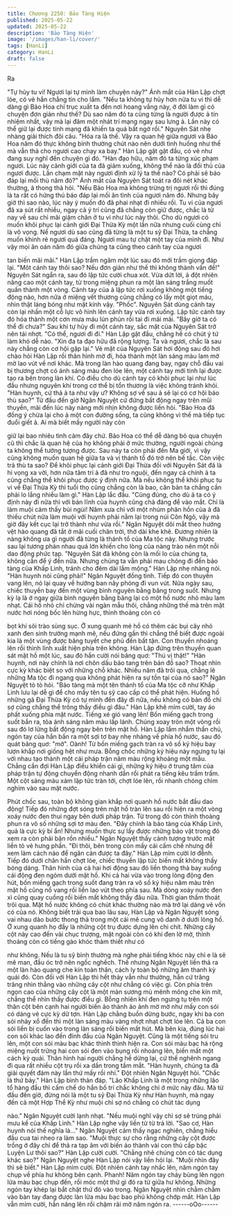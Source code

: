 ```yaml
---
title: Chương 2250: Bảo Tàng Hiện
published: 2025-05-22
updated: 2025-05-22
description: 'Bảo Tàng Hiện'
image: '/images/han-li/cover/'
tags: [HanLi]
category: HanLi
draft: false
---
```


Ra

"Tự hủy tu vi! Ngươi lại tự mình làm chuyện này?" Ánh mắt của
Hàn Lập chợt lóe, có vẻ hắn chẳng tin cho lắm.
"Nếu ta không tự hủy hơn nửa tu vi thì dễ dàng gì Bảo Hoa chỉ
trục xuất ta đến nơi hoang vắng này, ở đời làm gì có chuyện đơn
giản như thế? Dù sao năm đó ta cũng từng là người được ả tín
nhiệm nhất, vậy mà lại đâm một nhát trí mạng ngay sau lưng ả.
Lần này có thể giữ lại được tính mạng đã khiến ta quá bất ngờ
rồi." Nguyên Sát nhẹ nhàng giải thích đôi câu.
"Hóa ra là thế. Vậy ra quan hệ giữa ngươi và Bảo Hoa năm đó
thực không bình thường chút nào nên dưới tình huống như thế mà
vẫn thả cho ngươi cao chạy xa bay." Hàn Lập gật gật đầu, có vẻ
như đang suy nghĩ đến chuyện gì đó.
"Hàn đạo hữu, năm đó ta từng xúc phạm ngươi. Lúc này cảnh giới
của ta đã giảm xuống, không thể nào là đối thủ của ngươi được.
Lần chạm mặt này ngươi định xử lý ta thế nào? Có phải sẽ báo
đáp lại mối thù năm đó?" Ánh mắt của Nguyên Sát toát ra đôi nét
khác thường, ả thong thả hỏi.
"Nếu Bảo Hoa mà không trừng trị ngươi rồi thì đúng là ta rất có
hứng thú báo đáp lại mối ân tình của ngươi năm đó. Nhưng bây
giờ thì sao nào, lúc này ý muốn đó đã phai nhạt đi nhiều rồi. Tu vi
của ngươi đã xa sút rất nhiều, ngay cả ý trí cũng đã chẳng còn
giữ được, chắc là từ nay về sau chỉ mãi giậm chân ở tu vi như lúc
này thôi. Cho dù ngươi có muốn khôi phục lại cảnh giới Đại Thừa
Kỳ một lần nữa nhưng cuối cùng chỉ là vô vọng. Nể ngươi dù sao
cũng đã từng là một tu sỹ Đại Thừa, ta chẳng muốn khinh rẻ
ngươi quá đáng. Ngươi mau tự chặt một tay của mình đi. Như vậy
mọi ân oán năm đó giữa chúng ta cũng theo cánh tay của ngươi

tan biến mãi mãi." Hàn Lập trầm ngâm một lúc sau đó mới trầm
giọng đáp lại.
"Môt cánh tay thôi sao? Nếu đơn giản như thế thì không thành
vấn đề!" Nguyên Sát ngẩn ra, sau đó lập tức cười chua xót.
Vừa dứt lời, ả đột nhiên nâng cao một cánh tay, từ trong miệng
phun ra một làn sáng trắng muốt quấn thành một vòng. Cánh tay
của ả lập tức rơi xuống không một tiếng động nào, hơn nữa ở
miệng vết thương cũng chẳng có lấy một giọt máu, nhìn thật láng
bóng như mặt kính vậy.
"Phốc". Nguyên Sát dùng cánh tay còn lại nhấn một cỗ lực vô
hình lên cánh tay vừa rơi xuống. Lập tức cánh tay đó hóa thành
một cơn mưa máu lún phún rồi tai đi mãi mãi.
"Bây giờ ta có thể đi chưa?" Sau khi tự hủy đi một cánh tay, sắc
mặt của Nguyên Sát trở nên tái nhợt.
"Có thể, ngươi đi đi." Hàn Lập gật đầu, chẳng hề có chút ý tứ làm
khó dễ nào.
"Xin đa ta đạo hữu đã rộng lượng. Ta và ngươi, chắc là sau này
chẳng còn cơ hội gặp lại." Vẻ mặt của Nguyên Sát hơi động sau
đó hơi chào hỏi Hàn Lập rồi thân hình mờ đi, hóa thành một làn
sáng màu lam mờ mờ lao vút về nơi khác.
Mà trong làn hào quang đang bay, ngay chỗ đầu vai bị thương
chợt có ánh sáng màu đen lóe lên, một cánh tay mới tinh lại được
tạo ra bên trong làn khí. Có điều cho dù cánh tay có khôi phục lại
như lúc đầu nhưng nguyên khí trong cơ thể bị tổn thương là việc
không tránh khỏi.
"Hàn huynh, cứ thả ả ta như vậy ư? Không sợ về sau ả sẽ lại có
cơ hội báo thù sao?" Từ đầu đến giờ Ngân Nguyệt cứ đứng bất
động ngay trên mũi thuyền, mãi đến lúc này nàng mới nhịn không
được liền hỏi.
"Bảo Hoa đã đồng ý chừa lại cho ả một con đường sống, ta cũng
không vì thế mà tiếp tục đuổi giết ả. Ai mà biết mấy người này còn

giữ lại bao nhiêu tình cảm đây chứ. Bảo Hoa có thể dễ dàng bỏ
qua chuyện cũ thì chắc là quan hệ của họ không phải ở mức
thường, người ngoài chúng ta không thể tưởng tượng được. Sau
này ta còn phải đến Ma giới, vì vậy cũng không muốn quan hệ
giữa ta và vị thánh tổ đó trở nên bế tắc. Còn việc trả thù ta sao?
Để khôi phục lại cảnh giới Đại Thừa đối với Nguyên Sát đã là hi
vọng xa vời, hơn nữa tâm trí ả đã như tro nguội, đến ngay cả
chính ả ta cũng chẳng thể khôi phục được ý định nữa. Mà nếu
không thể khôi phục tu vi về Đại Thừa Kỳ thì tuổi thọ cũng chẳng
còn là bao, căn bản ta chẳng cần phải lo lắng nhiều làm gì." Hàn
Lập lắc đầu.
"Cũng đúng, cho dù ả ta có ý định này đi nữa thì với bản lĩnh của
huynh cũng chả đáng để vào mắt. Chỉ là làm muội cảm thấy bùi
ngùi! Năm xưa chỉ với một nhúm phân hồn của ả đã thiếu chút
nữa làm muội với huynh phải nằm lại trong núi Côn Ngô, vậy mà
giờ đây kết cục lại trở thành như vừa rồi." Ngân Nguyệt dõi mắt
theo hướng vệt hào quang đã tắt ở mãi cuối chân trời, thở dài khe
khẽ.
Đương nhiên là nàng không ưa gì người đã từng là thánh tổ của
Ma tộc này. Nhưng trước sau lại tương phản nhau quá lớn khiến
cho lòng của nàng trào nên một nỗi dao động phức tạp.
"Nguyên Sát đã không còn là mối lo của chúng ta, không cần để ý
đến nữa. Nhưng chúng ta vẫn phải mau chóng đi đến bảo tàng
của Khấp Linh, tránh cho đêm dài lắm mộng." Hàn Lập nhẹ nhàng
nói.
"Hàn huynh nói cũng phải!" Ngân Nguyệt đồng tình.
Tiếp đó con thuyền vang lên, nó lại quay về hướng ban nãy
phóng đi vun vút.
Nửa ngày sau, chiếc thuyền bay đến một vùng bình nguyên bằng
băng trong suốt. Nhưng kỳ lạ là ở ngay giữa bình nguyên bằng
băng lại có một hồ nước nhỏ màu lam nhạt.
Cái hồ nhỏ chỉ chừng vài ngàn mẫu thôi, chẳng những thế mà
trên mặt nước hơi nóng bốc lên hừng hực, thỉnh thoảng còn có

bọt khí sôi trào sùng sục.
Ở xung quanh mé hồ có thêm các bụi cây nhỏ xanh đen sinh
trưởng mạnh mẽ, nếu đứng gần thì chẳng thể biết được ngoài kia
là một vùng được băng tuyết che phủ đến bất tận.
Con thuyền nhoáng lên rồi thình lình xuất hiện phía trên không.
Hàn Lập đứng trên thuyền quan sát mặt hồ một lúc, sau đó hắn
cười nói bâng quơ: "Thú vị thật!"
"Hàn huynh, nơi này chính là nơi chôn dấu bảo tang trên bản đồ
sao? Thoạt nhìn cực kỳ khác biệt so với những chỗ khác. Nhiều
năm đã trôi qua, chẳng lẽ những Ma tộc đi ngang qua không phát
hiện ra sự tồn tại của nó sao?" Ngân Nguyệt tò tò hỏi.
"Bảo tàng mà một tên thánh tổ của Ma tộc cỡ như Khấp Linh lưu
lại dễ gì để cho mấy tên tu sỹ cao cấp có thể phát hiện. Huống hồ
những gã Đại Thừa Kỳ có tự mình đến đây đi nữa, nếu không có
bản đồ chỉ sợ cũng chẳng thể trông thấy điều gì đâu." Hàn Lập
khẽ mỉm cười, tay áo phất xuống phía mặt nước.
Tiếng xé gió vang lên!
Bốn miếng gạch trong suốt bắn ra, tỏa ánh sáng năm màu lấp
lánh. Chúng xoay tròn một vòng rồi sau đó lơ lửng bất động ngay
bên trên mặt hồ.
Hàn Lập lẩm nhẩm thần chú, ngón tay của hắn bắn ra một sợi tơ
bay nhẹ nhàng về phía hồ nước, sau đó quát bâng quơ: "mở".
Oành!
Từ bốn miếng gạch tràn ra vô số ký hiệu bay lượn khắp nơi giống
hệt như mưa. Bỗng chốc những ký hiệu này ngưng tụ lại với nhau
tạo thành một cái pháp trận năm màu rộng khoảng một mẫu.
Chẳng cần đợi Hàn Lập điều khiển cái gì, những ký hiệu ở trung
tâm của pháp trận tự động chuyển động nhanh dần rồi phát ra
tiếng kêu trầm trầm. Một cột sáng màu xám lập tức tràn tới, chợt
lóe lên, rồi nhanh chóng chìm nghỉm vào sau mặt nước.

Phút chốc sau, toàn bộ không gian khắp nơi quanh hồ nước bắt
đầu dao động!
Tiếp đó những đợt sóng trên mặt hồ tràn lên sau rồi hiện ra một
vòng xoáy nước đen thui ngay bên dưới pháp trận. Từ trong đó
còn thỉnh thoảng phun ra vô số những sợi tơ màu đen.
"Đây chính là bảo tàng của Khấp Linh, quả là cực kỳ bí ẩn! Nhưng
muốn thực sự lấy được những bảo vật trong đó xem ra còn phải
bận rồn nhiều." Ngân Nguyệt thấy cảnh tượng trước mặt liền tỏ
vẻ hưng phấn.
"Đi thôi, bên trong còn mấy cái cấm chế nhưng để xem làm cách
nào để ngăn cản được ta đây." Hàn Lập mỉm cười lơ đễnh. Tiếp
đó dưới chân hắn chợt lóe, chiếc thuyền lập tức biến mất không
thấy bóng dáng.
Thân hình của cả hai hơi động sau đó liền thong thả bay xuống
cái động đen ngòm dưới mặt hồ.
Khi cả hai vừa vào trong lòng động đen hút, bốn miếng gạch trong
suốt đang tràn ra vô số ký hiệu năm màu trên mặt hồ cũng nổ
vang rồi liền lao vút theo phía sau.
Mà dòng xoáy nước đen xì cũng quay cuồng rồi biến mất không
thấy đâu nữa.
Thời gian thấm thoát trôi qua.
Mặt hồ nước không có chút khác thường nào mà trở lại dáng vẻ
vốn có của nó.
Không biết trải qua bao lâu sau, Hàn Lập và Ngân Nguyệt sóng
vai nhau dảo bước thong thả trong một cái mê cung vô danh ở
dưới lòng hồ.
Ở xung quanh họ đầy là những cột trụ được dựng lên chi chít.
Những cây cột này cao đến vài chục trượng, mặt ngoài còn có khí
đen lờ mờ, thỉnh thoảng còn có tiếng gào khóc thảm thiết như có

như không.
Nếu là tu sỹ bình thường mà nghe phải tiếng khóc này chỉ e là sẽ
mê man, đầu óc trở nên ngốc nghếch.
Thế nhưng Ngân Nguyệt liền thả ra một làn hào quang che kín
toàn thân, cách ly toàn bộ những âm thanh kỳ quái đó. Còn đối
với Hàn Lập thì hết thảy vẫn như thường, hắn cứ trâng trâng nhìn
thẳng vào những cây cột như chẳng có việc gì.
Còn phía trên ngọn cao của những cây cột là một màn sương mù
mênh mông che kín mít, chẳng thể nhìn thấy được điều gì.
Bỗng nhiên khí đen ngưng tụ trên một thân cột bên cạnh hai
người biến ảo thành ảo ảnh mờ mờ như mấy con sói có dáng vẻ
cực kỳ dữ tợn.
Hàn Lập chẳng buồn dừng bước, ngay khi ba con sói nhảy xổ
đến thì một làn sáng màu vàng nhợt nhạt chợt lóe lên. Cả ba con
sói liền bị cuốn vào trong làn sáng rồi biến mất hút.
Mà bên kia, đúng lúc hai con sói khác lao đến đỉnh đầu của Ngân
Nguyệt. Cũng là một tiếng sói tru lên, một con sói màu bạc khác
thình thình hiện ra.
Con sói màu bạc há rộng miệng nuốt trửng hai con sói đen vào
bụng rồi nhoáng lên, biến mất một cách kỳ quái.
Thân hình hai người chẳng hề dừng lại, cứ thế nghênh ngang đi
qua rất nhiều cột trụ rồi xa dần trong tầm mắt.
"Hàn huynh, chúng ta đã giải quyết đám này lần thứ mấy rồi nhỉ."
Đột nhiên Ngân Nguyệt hỏi.
"Chắc là thứ bảy." Hàn Lập bình thản đáp.
"Lão Khấp Linh là một trong những lão tổ hàng đầu thì cấm chế
do hắn bố trí chắc không chỉ ở mức này đâu. Mà từ đầu đến giờ,
đừng nói là một tu sỹ Đại Thừa Kỳ như Hàn huynh, mà ngay đến
cả một Hợp Thể Kỳ như muội chỉ sợ nó chẳng có chút tác dụng

nào." Ngân Nguyệt cười lạnh nhạt.
"Nếu muội nghĩ vậy chỉ sợ sẽ trúng phải mưu kế của Khấp Linh."
Hàn Lập nghe vậy liền từ từ trả lời.
"Sao cơ, Hàn huynh nói thế nghĩa là..." Ngân Nguyệt cảm thấy
ngạc nghiên, chẳng hiểu đầu cua tai nheo ra làm sao.
"Muội thực sự cho rằng những cây cột được trồng ở đây chỉ để
thả ra tạp âm với biến ảo thành vài con thú cấp bậc Luyện Lư thôi
sao?" Hàn Lập cười cười.
"Chẳng nhẽ chúng còn có tác dụng khác sao?" Ngân Nguyệt
nghe Hàn Lập nói vậy liền hỏi lại.
"Muội nhìn đây thì sẽ biết." Hàn Lập mỉm cười. Đột nhiên cánh tay
nhấc lên, năm ngón tay chụp về phía hư không bên cạnh.
Phanh!
Năm ngón tay cháy bùng lên ngọn lửa màu bạc chụp đến, rồi móc
một thứ gì đó ra từ giữa hư không. Những ngón tay khép lại bắt
chặt thứ đó vào trong.
Ngân Nguyệt nhìn chằm chằm vào bàn tay đang được làn lửa
màu bạc bao phủ không chớp mắt.
Hàn Lập vẫn mỉm cười, hắn nâng lên rồi chậm rãi mở năm ngón
ra.
------oOo------
